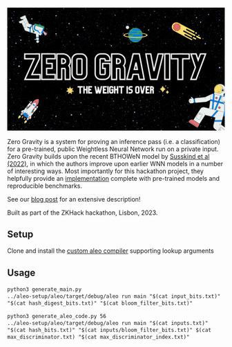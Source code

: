 ![](zero-gravity-banner.png)

Zero Gravity is a system for proving an inference pass (i.e. a classification) for a pre-trained, public Weightless Neural Network run on a private input.  Zero Gravity builds upon the recent BTHOWeN model by [Susskind et al (2022)](https://arxiv.org/abs/2203.01479), in which the authors improve upon earlier WNN models in a number of interesting ways.  Most importantly for this hackathon project, they helpfully provide an [implementation](https://github.com/ZSusskind/BTHOWeN) complete with pre-trained models and reproducible benchmarks.

See our [blog post](https://hackmd.io/@77sjNbqjST6HRnGPQyY9Dw/BkNGwbUW3) for an extensive description!

Built as part of the ZKHack hackathon, Lisbon, 2023.

## Setup

Clone and install the [custom aleo compiler](git@github.com:zkp-gravity/aleo-setup.git) supporting lookup arguments

## Usage
```
python3 generate_main.py
../aleo-setup/aleo/target/debug/aleo run main "$(cat input_bits.txt)" "$(cat hash_digest_bits.txt)" "$(cat bloom_filter_bits.txt)" 
```

```
python3 generate_aleo_code.py 56
../aleo-setup/aleo/target/debug/aleo run main "$(cat inputs.txt)" "$(cat hash_bits.txt)" "$(cat inputs/bloom_filter_bits.txt)" $(cat max_discriminator.txt) "$(cat max_discriminator_index.txt)"
```
